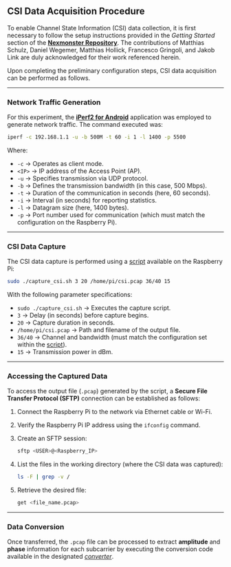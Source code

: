 

## **CSI Data Acquisition Procedure**

To enable Channel State Information (CSI) data collection, it is first necessary to follow the setup instructions provided in the *Getting Started* section of the [**Nexmonster Repository**](https://github.com/nexmonster/nexmon_csi/tree/pi-5.10.92). The contributions of Matthias Schulz, Daniel Wegemer, Matthias Hollick, Francesco Gringoli, and Jakob Link are duly acknowledged for their work referenced herein.

Upon completing the preliminary configuration steps, CSI data acquisition can be performed as follows.

---

### Network Traffic Generation

For this experiment, the [**iPerf2 for Android**](https://play.google.com/store/apps/details?id=iperf.project&hl=en) application was employed to generate network traffic. The command executed was:

```bash
iperf -c 192.168.1.1 -u -b 500M -t 60 -i 1 -l 1400 -p 5500
```

Where:

* `-c` → Operates as client mode.
* `<IP>` → IP address of the Access Point (AP).
* `-u` → Specifies transmission via UDP protocol.
* `-b` → Defines the transmission bandwidth (in this case, 500 Mbps).
* `-t` → Duration of the communication in seconds (here, 60 seconds).
* `-i` → Interval (in seconds) for reporting statistics.
* `-l` → Datagram size (here, 1400 bytes).
* `-p` → Port number used for communication (which must match the configuration on the Raspberry Pi).

---

### CSI Data Capture

The CSI data capture is performed using a [script](https://github.com/ljr-ita/csi-sec-course/blob/main/Rasp/capture_csi.sh) available on the Raspberry Pi:

```bash
sudo ./capture_csi.sh 3 20 /home/pi/csi.pcap 36/40 15
```

With the following parameter specifications:

* `sudo ./capture_csi.sh` → Executes the capture script.
* `3` → Delay (in seconds) before capture begins.
* `20` → Capture duration in seconds.
* `/home/pi/csi.pcap` → Path and filename of the output file.
* `36/40` → Channel and bandwidth (must match the configuration set within the [script](https://github.com/ljr-ita/csi-sec-course/blob/main/Rasp/capture_csi.sh)).
* `15` → Transmission power in dBm.

---

### Accessing the Captured Data

To access the output file (`.pcap`) generated by the script, a **Secure File Transfer Protocol (SFTP)** connection can be established as follows:

1. Connect the Raspberry Pi to the network via Ethernet cable or Wi-Fi.
2. Verify the Raspberry Pi IP address using the `ifconfig` command.
3. Create an SFTP session:

   ```bash
   sftp <USER>@<Raspberry_IP>
   ```
4. List the files in the working directory (where the CSI data was captured):

   ```bash
   ls -F | grep -v /
   ```
5. Retrieve the desired file:

   ```bash
   get <file_name.pcap>
   ```

---

### Data Conversion

Once transferred, the `.pcap` file can be processed to extract **amplitude** and **phase** information for each subcarrier by executing the conversion code available in the designated [*converter*](https://github.com/ljr-ita/csi-sec-course/blob/main/Rasp/Conversor_amp_pha_CSIdata_rasp.ipynb).

